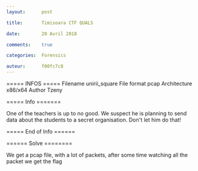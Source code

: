```yaml
---
layout:      post 

title:       Timisoara CTF QUALS

date:        20 Avril 2018

comments:    true

categories:  Forensics

auteur:      f00fc7c8
---
```


===== INFOS ===== 
Filename                 unirii_square
File format              pcap
Architecture             x86/x64
Author                   Tzeny 

===== Info =======

 One of the teachers is up to no good. We suspect he is planning to send data about the students to a secret organisation. Don't let him do that!

===== End of Info ======


====== Solve ========

We get a pcap file, with a lot of packets, after some time watching all the packet we get the flag
